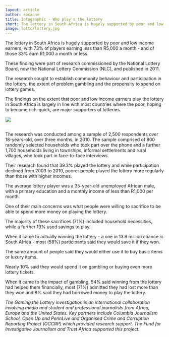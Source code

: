 ```yaml
---
layout: article
author: roxanne
title: Infographic - Who play's the lottery
short: The lottery in South Africa is hugely supported by poor and low income earners, with 73% of players earning less than R5,000 a month - and of those 33% earn R1,000 a month or less.
image: lotto/lottery.jpg
---
```

 
 The lottery in South Africa is hugely supported by poor and low income earners, with 73% of players earning less than R5,000 a month - and of those 33% earn R1,000 a month or less.
 
 These finding were part of research commissioned by the National Lottery Board, now the National Lottery Commission (NLC), and published in 2011.
 
 The research sought to establish community behaviour and participation in the lottery, the extent of problem gambling and the propensity to spend on lottery games.
 
 The findings on the extent that poor and low income earners play the lottery in South Africa is largely in line with most countries where the poor, hoping to become rich-quick, are major supporters of lotteries.
 
 <img style="margin-bottom: 15px; border: 1px solid #ddd;" src="{{ site.baseurl }}/img/articles/lotto/whoplayslotto.jpg"/>
 
 The research was conducted among a sample of 2,500 respondents over 18-years-old, over three months, in 2010. The sample comprised of 800 randomly selected households who took part over the phone and a further 1,700 households living in townships, informal settlements and rural villages, who took part in face-to-face interviews.
 
 Their research found that 39.3% played the lottery and while participation declined from 2003 to 2010, poorer people played the lottery more regularly than those with higher incomes.
 
 The average lottery player was a 35-year-old unemployed African male, with a primary education and a monthly income of less than R1,000 per month.
 
 One of their main concerns was what people were willing to sacrifice to be able to spend more money on playing the lottery.
 
 The majority of these sacrifices (71%) included household necessities, while a further 19% used savings to play.
 
 When it came to actually winning the lottery - a one in 13.9 million chance in South Africa - most (58%) participants said they would save it if they won.
 
 The same amount of people said they would either use it to buy basic items or luxury items.
 
 Nearly 10% said they would spend it on gambling or buying even more lottery tickets.
 
 When it came to the impact of gambling, 54% said winning from the lottery had helped them financially, most (71%) admitted they had lost more than they won and 8% said they had borrowed money to play the lottery.
 
 *The Gaming the Lottery investigation is an international collaboration involving media and student and professional journalists from Africa, Europe and the United States.  Key partners include Columbia Journalism School, Open Up and PennLive and Organised Crime and Corruption Reporting Project (OCCRP) which provided research support. The Fund for Investigative Journalism and Trust Africa supported this project.*